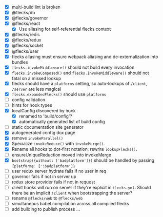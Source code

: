 - [x] multi-build lint is broken
- [x] @flecks/db
- [x] @flecks/governor
- [x] @flecks/react
    - [x] Use aliasing for self-referential flecks context
- [x] @flecks/redis
- [x] @flecks/redux
- [x] @flecks/socket
- [x] @flecks/user
- [x] flecks aliasing must ensure webpack aliasing and de-externalization into bundles
- [x] `flecks.invokeMiddleware()` should not build every invocation
- [x] `flecks.invokeComposed()` and `flecks.invokeMiddleware()` should not fatal on a missed lookup
- [x] flecks should have a `platforms` setting, so auto-lookups of `/client`, `/server` are less magical
- [x] `flecks.expandedFlecks()` should use `platforms`
- [ ] config validation
- [ ] hints for hook types
- [x] localConfig discovered by hook
    - [x] renamed to 'build/config'?
    - [x] automatically generated list of build config
- [ ] static documentation site generator
- [x] autogenerated config dox page
- [x] remove `invokeParallel()`
- [x] Specialize `invokeReduce()` with `invokeMerge()`.
- [x] Rename all hooks to dot-first notation; rewrite `lookupFlecks()`.
- [ ] ensureUniqueReduction moved into invokeMerge
- [x] `bootstrap({without: ['badplatform']})` should be handled by passing `{platforms: ['!badplatform']}`
- [ ] user redux server hydrate fails if no user in req
- [ ] governor fails if not in server up
- [ ] redux store provider fails if not in request
- [ ] client hooks will run on server if they're explicit in `flecks.yml`. Should there be an implicit `!client` when bootstrapping the server?
- [ ] rename `@flecks/web` to `@flecks/web`
- [ ] simultaneous babel compilation across all compiled flecks
- [ ] add building to publish process ...
